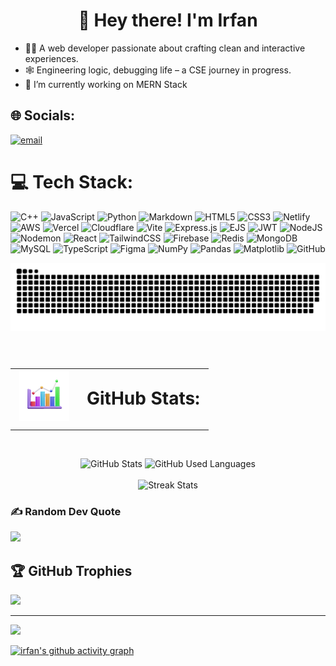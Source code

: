 <h1 align=center>💫  Hey there! I'm Irfan</h1>

- 👨‍💻 A web developer passionate about crafting clean and interactive experiences.
- 🕸️ Engineering logic, debugging life – a CSE journey in progress.
- 🎯 I’m currently working on MERN Stack

## 🌐 Socials:

[![email](https://img.shields.io/badge/Email-D14836?logo=gmail&logoColor=white)](mailto:career@irfans.dev)

# 💻 Tech Stack:

![C++](https://img.shields.io/badge/c++-%2300599C.svg?style=for-the-badge&logo=c%2B%2B&logoColor=white) ![JavaScript](https://img.shields.io/badge/javascript-%23323330.svg?style=for-the-badge&logo=javascript&logoColor=%23F7DF1E) ![Python](https://img.shields.io/badge/python-3670A0?style=for-the-badge&logo=python&logoColor=ffdd54) ![Markdown](https://img.shields.io/badge/markdown-%23000000.svg?style=for-the-badge&logo=markdown&logoColor=white) ![HTML5](https://img.shields.io/badge/html5-%23E34F26.svg?style=for-the-badge&logo=html5&logoColor=white) ![CSS3](https://img.shields.io/badge/css3-%231572B6.svg?style=for-the-badge&logo=css3&logoColor=white) ![Netlify](https://img.shields.io/badge/netlify-%23000000.svg?style=for-the-badge&logo=netlify&logoColor=#00C7B7) ![AWS](https://img.shields.io/badge/AWS-%23FF9900.svg?style=for-the-badge&logo=amazon-aws&logoColor=white) ![Vercel](https://img.shields.io/badge/vercel-%23000000.svg?style=for-the-badge&logo=vercel&logoColor=white) ![Cloudflare](https://img.shields.io/badge/Cloudflare-F38020?style=for-the-badge&logo=Cloudflare&logoColor=white) ![Vite](https://img.shields.io/badge/vite-%23646CFF.svg?style=for-the-badge&logo=vite&logoColor=white) ![Express.js](https://img.shields.io/badge/express.js-%23404d59.svg?style=for-the-badge&logo=express&logoColor=%2361DAFB) ![EJS](https://img.shields.io/badge/ejs-%23B4CA65.svg?style=for-the-badge&logo=ejs&logoColor=black) ![JWT](https://img.shields.io/badge/JWT-black?style=for-the-badge&logo=JSON%20web%20tokens) ![NodeJS](https://img.shields.io/badge/node.js-6DA55F?style=for-the-badge&logo=node.js&logoColor=white) ![Nodemon](https://img.shields.io/badge/NODEMON-%23323330.svg?style=for-the-badge&logo=nodemon&logoColor=%BBDEAD) ![React](https://img.shields.io/badge/react-%2320232a.svg?style=for-the-badge&logo=react&logoColor=%2361DAFB) ![TailwindCSS](https://img.shields.io/badge/tailwindcss-%2338B2AC.svg?style=for-the-badge&logo=tailwind-css&logoColor=white) ![Firebase](https://img.shields.io/badge/firebase-a08021?style=for-the-badge&logo=firebase&logoColor=ffcd34) ![Redis](https://img.shields.io/badge/redis-%23DD0031.svg?style=for-the-badge&logo=redis&logoColor=white) ![MongoDB](https://img.shields.io/badge/MongoDB-%234ea94b.svg?style=for-the-badge&logo=mongodb&logoColor=white) ![MySQL](https://img.shields.io/badge/mysql-4479A1.svg?style=for-the-badge&logo=mysql&logoColor=white) ![TypeScript](https://img.shields.io/badge/typescript-%23007ACC.svg?style=for-the-badge&logo=typescript&logoColor=white) ![Figma](https://img.shields.io/badge/figma-%23F24E1E.svg?style=for-the-badge&logo=figma&logoColor=white) ![NumPy](https://img.shields.io/badge/numpy-%23013243.svg?style=for-the-badge&logo=numpy&logoColor=white) ![Pandas](https://img.shields.io/badge/pandas-%23150458.svg?style=for-the-badge&logo=pandas&logoColor=white) ![Matplotlib](https://img.shields.io/badge/Matplotlib-%23ffffff.svg?style=for-the-badge&logo=Matplotlib&logoColor=black) ![GitHub](https://img.shields.io/badge/github-%23121011.svg?style=for-the-badge&logo=github&logoColor=white)

<picture>
  <source media="(prefers-color-scheme: dark)" srcset="https://raw.githubusercontent.com/irfan-official/irfan-official/output/github-snake-dark.svg" />
  <source media="(prefers-color-scheme: light)" srcset="https://raw.githubusercontent.com/irfan-official/irfan-official/output/github-snake.svg" />
  <img alt="github-snake" src="https://raw.githubusercontent.com/irfan-official/irfan-official/output/github-snake.svg" />
</picture>

<br/>
<br/>
<h1 style="border: none;">
  <table>
    <tr style="border: none;">
      <td style="border: none; vertical-align: middle;">
        <img src="./3Dchart.png" width="80" height="80" alt="Chart icon" />
      </td>
      <td style="border: none; vertical-align: middle;">
        GitHub Stats:
      </td>
    </tr>
  </table>
  
</h1>
<br/>

<div align="center">
  <img width="49%" height="195px" src="https://github-readme-stats.vercel.app/api?username=irfan-official&show_icons=true&hide_border=true&count_private=true&bg_color=0d1117&title_color=baf606&icon_color=9BC02B&text_color=c9d1d9" alt="GitHub Stats" />
  <img width="49%" height="195px" src="https://github-readme-stats.vercel.app/api/top-langs/?username=irfan-official&layout=compact&hide_border=true&title_color=baf606&text_color=c9d1d9&bg_color=0d1117" alt="GitHub Used Languages"/>
</div>

</br>

<div align="center">
  <img height="180em" src="https://nirzak-streak-stats.vercel.app/?user=irfan-official&theme=dark&hide_border=true&background=0d1117&ring=baf606&currStreakLabel=54a300&fire=4c9400" alt="Streak Stats"/>
</div>


### ✍️ Random Dev Quote

![](https://quotes-github-readme.vercel.app/api?type=horizontal&theme=radical)

## 🏆 GitHub Trophies

![](https://github-profile-trophy.vercel.app/?username=irfan-official&theme=radical&no-frame=false&no-bg=true&margin-w=4)

---

[![](https://visitcount.itsvg.in/api?id=irfan-official&icon=0&color=0)](https://visitcount.itsvg.in)

[![irfan's github activity graph](https://github-readme-activity-graph.vercel.app/graph?username=irfan-official&theme=merko&hide_border=true&custom_title=Contribution%20Graph&bg_color=00000000&title_color=baf606&color=baf606&point=f0ffa3&line=baf606&area_color=baf606&area=true)](https://github.com/irfan-official/github-readme-activity-graph)
